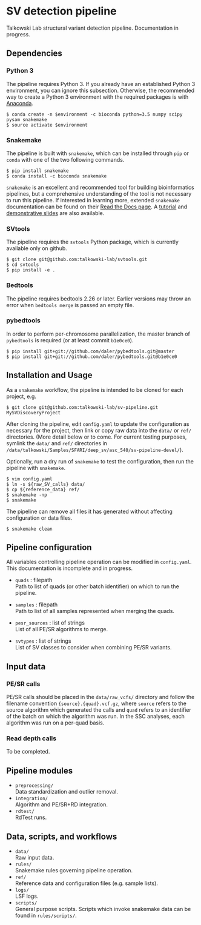 # SV detection pipeline

Talkowski Lab structural variant detection pipeline. Documentation in progress.

## Dependencies

### Python 3

The pipeline requires Python 3. If you already have an established Python 3
environment, you can ignore this subsection. Otherwise, the recommended way to
create a Python 3 environment with the required packages is with
[Anaconda](https://www.continuum.io/downloads).

```
$ conda create -n $environment -c bioconda python=3.5 numpy scipy pysam snakemake
$ source activate $environment
```

### Snakemake
The pipeline is built with `snakemake`, which can be installed through `pip` or
`conda` with one of the two following commands.

```
$ pip install snakemake
$ conda install -c bioconda snakemake
```

`snakemake` is an excellent and recommended tool for building bioinformatics
pipelines, but a comprehensive understanding of the tool is not necessary to
run this pipeline. If interested in learning more, extended `snakemake`
documentation can be found on their [Read the Docs
page](https://snakemake.readthedocs.io/en/stable/). A
[tutorial](https://snakemake.bitbucket.io/snakemake-tutorial.html) and
[demonstrative slides](http://slides.com/johanneskoester/deck-1#/) are also
available. 

### SVtools
The pipeline requires the `svtools` Python package, which is currently
available only on github.

```
$ git clone git@github.com:talkowski-lab/svtools.git
$ cd svtools
$ pip install -e .
```

### Bedtools
The pipeline requires bedtools 2.26 or later. Earlier versions may throw an
error when `bedtools merge` is passed an empty file.

### pybedtools
In order to perform per-chromosome parallelization, the master branch of 
`pybedtools` is required (or at least commit `b1e0ce0`).

```
$ pip install git+git://github.com/daler/pybedtools.git@master
$ pip install git+git://github.com/daler/pybedtools.git@b1e0ce0
```

## Installation and Usage
As a `snakemake` workflow, the pipeline is intended to be cloned for each
project, e.g.

```
$ git clone git@github.com:talkowski-lab/sv-pipeline.git MySVDiscoveryProject
```

After cloning the pipeline, edit `config.yaml` to update the configuration as
necessary for the project, then link or copy raw data into the `data/` or
`ref/` directories. (More detail below or to come. For current testing
purposes, symlink the `data/` and `ref/` directories in
`/data/talkowski/Samples/SFARI/deep_sv/asc_540/sv-pipeline-devel/`). 

Optionally, run a dry run of `snakemake` to test the configuration, then run
the pipeline with `snakemake`.

```
$ vim config.yaml
$ ln -s ${raw_SV_calls} data/
$ cp ${reference_data} ref/
$ snakemake -np
$ snakemake
```

The pipeline can remove all files it has generated without affecting
configuration or data files.

```
$ snakemake clean
```

## Pipeline configuration

All variables controlling pipeline operation can be modified in `config.yaml`.
This documentation is incomplete and in progress.

* `quads` : filepath  
    Path to list of quads (or other batch identifier) on which to run the
pipeline.

* `samples` : filepath  
    Path to list of all samples represented when merging the quads.

* `pesr_sources` : list of strings  
    List of all PE/SR algorithms to merge.

* `svtypes` : list of strings  
    List of SV classes to consider when combining PE/SR variants.


## Input data

### PE/SR calls
PE/SR calls should be placed in the `data/raw_vcfs/` directory and follow the
filename convention `{source}.{quad}.vcf.gz`, where `source` refers to the
source algorithm which generated the calls and `quad` refers to an identifier
of the batch on which the algorithm was run. In the SSC analyses, each
algorithm was run on a per-quad basis.

### Read depth calls
To be completed.

## Pipeline modules

* `preprocessing/`  
    Data standardization and outlier removal.
* `integration/`  
    Algorithm and PE/SR+RD integration.
* `rdtest/`  
    RdTest runs.

## Data, scripts, and workflows
* `data/`  
    Raw input data.
* `rules/`  
    Snakemake rules governing pipeline operation.
* `ref/`  
    Reference data and configuration files (e.g. sample lists).
* `logs/`  
    LSF logs.
* `scripts/`  
    General purpose scripts. Scripts which invoke snakemake data can be found
    in `rules/scripts/`. 
